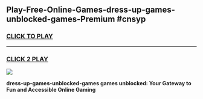 
## Play-Free-Online-Games-dress-up-games-unblocked-games-Premium #cnsyp
<h3>
<a href="https://premium.freeplayer.one?title=dress-up-games-unblocked-games&ref=8M">CLICK TO PLAY</a></h3>
<hr>

<h3>
<a href="https://premium.freeplayer.one?title=dress-up-games-unblocked-games&ref=8M">CLICK 2 PLAY</a>
  
</h3>

<a href="https://premium.freeplayer.one?title=dress-up-games-unblocked-games&ref=8M"><img src="https://clearcache.store/games.png"></a>


**dress-up-games-unblocked-games games unblocked: Your Gateway to Fun and Accessible Online Gaming**
